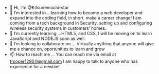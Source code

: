 - 👋 Hi, I’m @Kitsunemochi-star
- 👀 I’m interested in ...learning how to become a web developer and expand into the coding field, in short, make a career change! I am coming from a tech background in Security, setting up and configuring wireless security systems in customers' homes.
- 🌱 I’m currently learning ...HTML5, and CSS, I will be moving on to learn JavaScript and NODEJS soon as well.
- 💞️ I’m looking to collaborate on ... Virtually anything that anyone will give me a chance on, oportunities to learn and grow
- 📫 How to reach me ... You can reach me via email at trooper12904@gmail.com I am happy to talk to anyone who has experience for a newbie!

<!---
Kitsunemochi-star/Kitsunemochi-star is a ✨ special ✨ repository because its `README.md` (this file) appears on your GitHub profile.
You can click the Preview link to take a look at your changes.
--->
